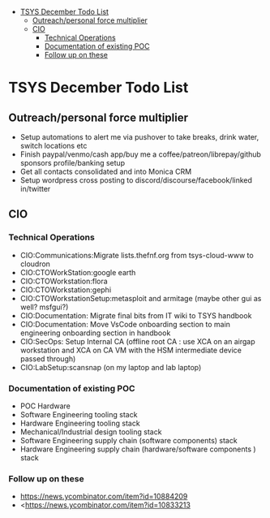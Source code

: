 - [TSYS December Todo List](#tsys-december-todo-list)
  - [Outreach/personal force multiplier](#outreachpersonal-force-multiplier)
  - [CIO](#cio)
    - [Technical Operations](#technical-operations)
    - [Documentation of existing POC](#documentation-of-existing-poc)
    - [Follow up on these](#follow-up-on-these)

# TSYS December Todo List

## Outreach/personal force multiplier

* Setup automations to alert me via pushover to take breaks, drink water, switch locations etc
* Finish paypal/venmo/cash app/buy me a coffee/patreon/librepay/github sponsors profile/banking setup
* Get all contacts consolidated and into Monica CRM
* Setup wordpress cross posting to discord/discourse/facebook/linked in/twitter 

## CIO

### Technical Operations

- CIO:Communications:Migrate lists.thefnf.org from tsys-cloud-www to cloudron
- CIO:CTOWorkStation:google earth
- CIO:CTOWorkstation:flora
- CIO:CTOWorkstation:gephi
- CIO:CTOWorkstationSetup:metasploit and armitage (maybe other gui as well? msfgui?)
- CIO:Documentation: Migrate final bits from IT wiki to TSYS handbook
- CIO:Documentation: Move VsCode onboarding section to main engineering onboarding section in handbook
- CIO:SecOps: Setup Internal CA (offline root CA : use XCA on an airgap workstation and XCA on CA VM with the HSM intermediate device passed through)
- CIO:LabSetup:scansnap (on my laptop and lab laptop)

### Documentation of existing POC

- POC Hardware
- Software Engineering tooling stack
- Hardware Engineering tooling stack
- Mechanical/Industrial design tooling stack
- Software Engineering supply chain (software components) stack
- Hardware Engineering supply chain (hardware/software components ) stack



### Follow up on these

- <https://news.ycombinator.com/item?id=10884209>
- <<https://news.ycombinator.com/item?id=10833213>
